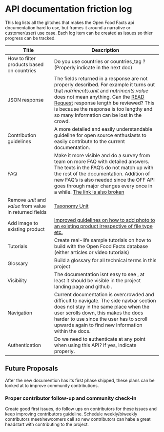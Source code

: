 # API documentation friction log

This log lists all the glitches that makes the Open Food Facts api documentation hard to use, but frames it around a narrative or customer(user) use case. Each log item can be created as issues so thier progress can be tracked.

Title    |          Description
 ------------------------| ---------
 | How to filter products based on countries| Do you use countries or countries_tag ? (Properly indicate in the next doc)
 | JSON response| The fields returned in a response are not properly described. For example it turns out that _nutriments.unit_ and _nutriments.value_ does not mean anything. Can the [READ Request](https://openfoodfacts.github.io/api-documentation/#collapse-2READrequests-Getnutritionfactsforaspecificbarcode) response length be reviewed? This is because the response is too lengthy and so many information can be lost in the crowd.
 |Contribution guidelines | A more detailed and easily understandable guideline for open source enthusiasts to easily contribute to the current documentation.
 |FAQ | Make it more visible and do a survey from team on more FAQ with detailed answers. The texts in the FAQ’s do not match up with the rest of the documentation. Addition of new FAQ’s is also needed since the OFF API goes through major changes every once in a while. [The link is also broken](https://openfoodfacts.github.io/api-documentation/#9FAQ)
 |Remove _unit_ and _value_ from value in  returned fields | [Taxonomy Unit](https://openfoodfacts.slack.com/archives/C043X1X90/p1653923029786469?thread_ts=1653919835.888889&cid=C043X1X90)
 |Add image to existing product | [Improved guidelines on how to add photo to an existing product irrespective of file type etc.](https://openfoodfacts.slack.com/archives/C043X1X90/p1653409395542189?thread_ts=1653213518.473549&cid=C043X1X90)
 |Tutorials | Create real-life sample tutorials on how to build with the Open Food Facts database (either articles or video tutorials)
 |Glossary | Build a glossary for all technical terms in this project
 |Visibility | The documentation isnt easy to see , at least it should be visible in the project landing page and github .
 |Navigation | Current documentation is overcrowded and difficult to navigate. The side navbar section does not stay in the same place when the user scrolls down, this makes the docs harder to use since the user has to scroll upwards again to find new information within the docs.
 |Authentication | Do we need to authenticate at any point when using this API? If yes, indicate properly.

## Future Proposals

After the new documention has its first phase shipped, these plans can be looked at to improve community contributions.

### Proper contributor follow-up and community check-in

Create good first issues, do follow ups on contributors for these issues and keep improving contributors guideline. Schedule weekly/biweekly contributors meet/newcomers call so new contributors can habe a great headstart with contributing to the project.
